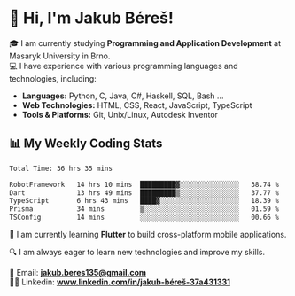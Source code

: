 # 👋 Hi, I'm Jakub Béreš!

🎓 I am currently studying **Programming and Application Development** at Masaryk University in Brno.  
💻 I have experience with various programming languages and technologies, including:  
   - **Languages:** Python, C, Java, C#, Haskell, SQL, Bash ...  
   - **Web Technologies:** HTML, CSS, React, JavaScript, TypeScript  
   - **Tools & Platforms:** Git, Unix/Linux, Autodesk Inventor

## 📊 My Weekly Coding Stats
<!--START_SECTION:waka-->

```txt
Total Time: 36 hrs 35 mins

RobotFramework   14 hrs 10 mins  █████████▓░░░░░░░░░░░░░░░   38.74 %
Dart             13 hrs 49 mins  █████████▒░░░░░░░░░░░░░░░   37.77 %
TypeScript       6 hrs 43 mins   ████▓░░░░░░░░░░░░░░░░░░░░   18.39 %
Prisma           34 mins         ▒░░░░░░░░░░░░░░░░░░░░░░░░   01.59 %
TSConfig         14 mins         ░░░░░░░░░░░░░░░░░░░░░░░░░   00.66 %
```

<!--END_SECTION:waka-->

🚀 I am currently learning **Flutter** to build cross-platform mobile applications.  

🔍 I am always eager to learn new technologies and improve my skills.  

📩 Email:        **jakub.beres135@gmail.com**  
🧑‍💻 Linkedin:     **www.linkedin.com/in/jakub-béreš-37a431331**


